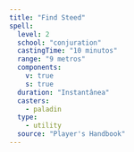 ```yaml
---
title: "Find Steed"
spell:
  level: 2
  school: "conjuration"
  castingTime: "10 minutos"
  range: "9 metros"
  components:
    v: true
    s: true
  duration: "Instantânea"
  casters:
    - paladin
  type:
    - utility
  source: "Player's Handbook"
---
```

